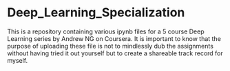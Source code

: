 # Deep_Learning_Specialization
This is a repository containing various ipynb files for a 5 course Deep Learning series by Andrew NG  on Coursera. It is important to know that the purpose of uploading these file is not to mindlessly dub the assignments without having tried it out yourself but to create a shareable track record for myself.
